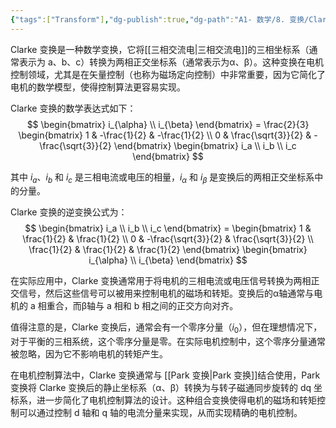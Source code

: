 ```yaml
---
{"tags":["Transform"],"dg-publish":true,"dg-path":"A1- 数学/8. 变换/Clarke变换.md","permalink":"/A1- 数学/8. 变换/Clarke变换/","dgPassFrontmatter":true,"noteIcon":"","created":"2024-09-18T14:30:36.000+08:00","updated":"2025-06-30T16:57:50.000+08:00"}
---
```



Clarke 变换是一种数学变换，它将[[三相交流电\|三相交流电]]的三相坐标系（通常表示为 a、b、c）转换为两相正交坐标系（通常表示为α、β）。这种变换在电机控制领域，尤其是在矢量控制（也称为磁场定向控制）中非常重要，因为它简化了电机的数学模型，使得控制算法更容易实现。

Clarke 变换的数学表达式如下：
$$ \begin{bmatrix} i_{\alpha} \\ i_{\beta} \end{bmatrix} = \frac{2}{3} \begin{bmatrix} 1 & -\frac{1}{2} & -\frac{1}{2} \\ 0 & \frac{\sqrt{3}}{2} & -\frac{\sqrt{3}}{2} \end{bmatrix} \begin{bmatrix} i_a \\ i_b \\ i_c \end{bmatrix} $$

其中 $i_a$、$i_b$ 和 $i_c$ 是三相电流或电压的相量，$i_{\alpha}$ 和 $i_{\beta}$ 是变换后的两相正交坐标系中的分量。

Clarke 变换的逆变换公式为：
$$ \begin{bmatrix} i_a \\ i_b \\ i_c \end{bmatrix} = \begin{bmatrix} 1 & \frac{1}{2} & \frac{1}{2} \\ 0 & -\frac{\sqrt{3}}{2} & \frac{\sqrt{3}}{2} \\ \frac{1}{2} & \frac{1}{2} & \frac{1}{2} \end{bmatrix} \begin{bmatrix} i_{\alpha} \\ i_{\beta} \end{bmatrix} $$

在实际应用中，Clarke 变换通常用于将电机的三相电流或电压信号转换为两相正交信号，然后这些信号可以被用来控制电机的磁场和转矩。变换后的α轴通常与电机的 a 相重合，而β轴与 a 相和 b 相之间的正交方向对齐。

值得注意的是，Clarke 变换后，通常会有一个零序分量（$i_0$），但在理想情况下，对于平衡的三相系统，这个零序分量是零。在实际电机控制中，这个零序分量通常被忽略，因为它不影响电机的转矩产生。

在电机控制算法中，Clarke 变换通常与 [[Park 变换\|Park 变换]]结合使用，Park 变换将 Clarke 变换后的静止坐标系（α、β）转换为与转子磁通同步旋转的 dq 坐标系，进一步简化了电机控制算法的设计。这种组合变换使得电机的磁场和转矩控制可以通过控制 d 轴和 q 轴的电流分量来实现，从而实现精确的电机控制。
